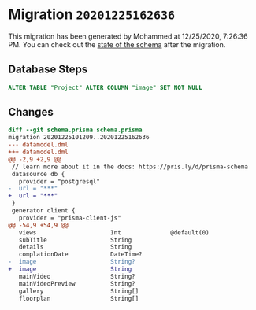 # Migration `20201225162636`

This migration has been generated by Mohammed at 12/25/2020, 7:26:36 PM.
You can check out the [state of the schema](./schema.prisma) after the migration.

## Database Steps

```sql
ALTER TABLE "Project" ALTER COLUMN "image" SET NOT NULL
```

## Changes

```diff
diff --git schema.prisma schema.prisma
migration 20201225101209..20201225162636
--- datamodel.dml
+++ datamodel.dml
@@ -2,9 +2,9 @@
 // learn more about it in the docs: https://pris.ly/d/prisma-schema
 datasource db {
   provider = "postgresql"
-  url = "***"
+  url = "***"
 }
 generator client {
   provider = "prisma-client-js"
@@ -54,9 +54,9 @@
   views                     Int              @default(0)
   subTitle                  String
   details                   String
   complationDate            DateTime?
-  image                     String?
+  image                     String
   mainVideo                 String?
   mainVideoPreview          String?
   gallery                   String[]
   floorplan                 String[]
```


